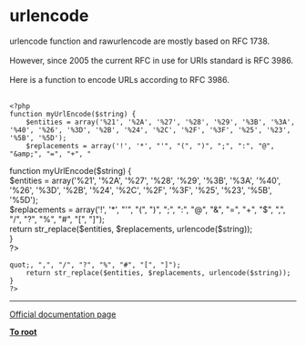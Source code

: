 # urlencode



urlencode function and rawurlencode are mostly based on RFC 1738.<br><br>However, since 2005 the current RFC in use for URIs standard is RFC 3986.<br><br>Here is a function to encode URLs according to RFC 3986.<br><br>

```
<?php
function myUrlEncode($string) {
    $entities = array('%21', '%2A', '%27', '%28', '%29', '%3B', '%3A', '%40', '%26', '%3D', '%2B', '%24', '%2C', '%2F', '%3F', '%25', '%23', '%5B', '%5D');
    $replacements = array('!', '*', "'", "(", ")", ";", ":", "@", "&amp;", "=", "+", "

```
<?php<br>function myUrlEncode($string) {<br>    $entities = array(&apos;%21&apos;, &apos;%2A&apos;, &apos;%27&apos;, &apos;%28&apos;, &apos;%29&apos;, &apos;%3B&apos;, &apos;%3A&apos;, &apos;%40&apos;, &apos;%26&apos;, &apos;%3D&apos;, &apos;%2B&apos;, &apos;%24&apos;, &apos;%2C&apos;, &apos;%2F&apos;, &apos;%3F&apos;, &apos;%25&apos;, &apos;%23&apos;, &apos;%5B&apos;, &apos;%5D&apos;);<br>    $replacements = array(&apos;!&apos;, &apos;*&apos;, "&apos;", "(", ")", ";", ":", "@", "&amp;", "=", "+", "$", ",", "/", "?", "%", "#", "[", "]");<br>    return str_replace($entities, $replacements, urlencode($string));<br>}<br>?>
```
quot;, ",", "/", "?", "%", "#", "[", "]");
    return str_replace($entities, $replacements, urlencode($string));
}
?>
```
  

---

[Official documentation page](https://www.php.net/manual/en/function.urlencode.php)

**[To root](/README.md)**